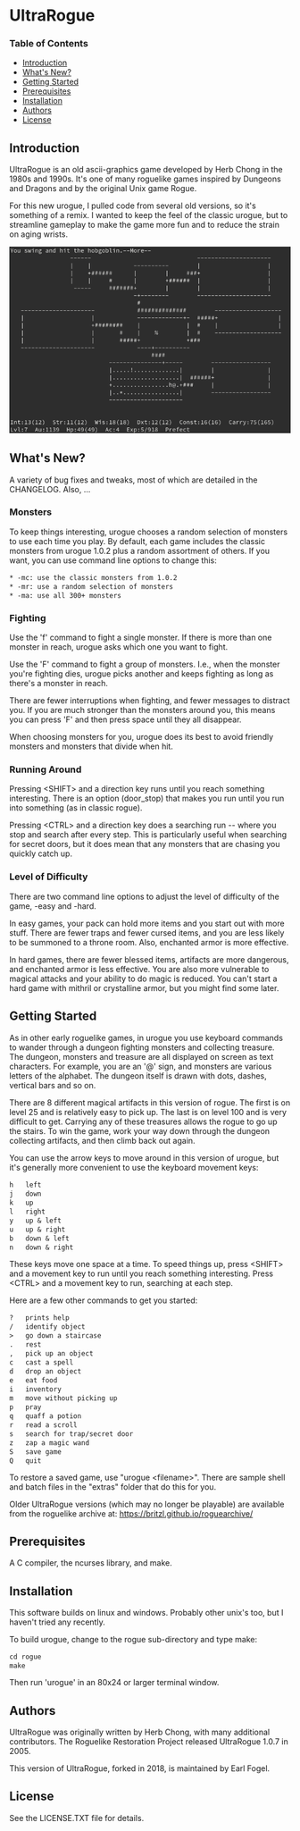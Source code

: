 # UltraRogue

### Table of Contents
* [Introduction](#introduction)
* [What's New?](#whats-new)
* [Getting Started](#getting-started)
* [Prerequisites](#prerequisites)
* [Installation](#installation)
* [Authors](#authors)
* [License](#license)

## Introduction

UltraRogue is an old ascii-graphics game developed by Herb Chong in the
1980s and 1990s.  It's one of many roguelike games inspired by Dungeons and
Dragons and by the original Unix game Rogue.

For this new urogue, I pulled code from several old versions,
so it's something of a remix.  I wanted to keep the feel of the classic
urogue, but to streamline gameplay to make the game more fun and to reduce
the strain on aging wrists.

![Screenshot](hobgoblin.png?raw=true)

## What's New?

A variety of bug fixes and tweaks, most of which are detailed in the
CHANGELOG.  Also, ...

### Monsters

To keep things interesting, urogue chooses a random selection of monsters
to use each time you play.  By default, each game includes the classic
monsters from urogue 1.0.2 plus a random assortment of others.  If you
want, you can use command line options to change this:

    * -mc: use the classic monsters from 1.0.2
    * -mr: use a random selection of monsters
    * -ma: use all 300+ monsters

### Fighting

Use the 'f' command to fight a single monster.  If there is more than one
monster in reach, urogue asks which one you want to fight.

Use the 'F' command to fight a group of monsters. I.e., when the monster you're
fighting dies, urogue picks another and keeps fighting as long as there's a
monster in reach.

There are fewer interruptions when fighting, and fewer messages to
distract you.  If you are much stronger than the monsters around
you, this means you can press 'F' and then press space until they
all disappear.

When choosing monsters for you, urogue does its best to avoid friendly
monsters and monsters that divide when hit.

### Running Around

Pressing \<SHIFT\> and a direction key runs until you reach something
interesting.  There is an option (door_stop) that makes you run until
you run into something (as in classic rogue).

Pressing \<CTRL\> and a direction key does a searching run -- where you
stop and search after every step.  This is particularly useful when
searching for secret doors, but it does mean that any monsters that are
chasing you quickly catch up.

### Level of Difficulty

There are two command line options to adjust the level of difficulty of the
game, -easy and -hard.

In easy games, your pack can hold more items and you start out with
more stuff.  There are fewer traps and fewer cursed items, and you are
less likely to be summoned to a throne room.  Also, enchanted armor
is more effective.

In hard games, there are fewer blessed items, artifacts are more
dangerous, and enchanted armor is less effective.  You are also
more vulnerable to magical attacks and your ability to do magic is
reduced.  You can't start a hard game with mithril or crystalline armor,
but you might find some later.

## Getting Started

As in other early roguelike games, in urogue you use keyboard
commands to wander through a dungeon fighting monsters and collecting
treasure.  The dungeon, monsters and treasure are all displayed on screen
as text characters.  For example, you are an '@' sign, and monsters are
various letters of the alphabet.  The dungeon itself is drawn with dots,
dashes, vertical bars and so on.

There are 8 different magical artifacts in this version of rogue.
The first is on level 25 and is relatively easy to pick up.  The last is
on level 100 and is very difficult to get.  Carrying any of these
treasures allows the rogue to go up the stairs.  To win the game, 
work your way down through the dungeon collecting artifacts, and then climb
back out again.

You can use the arrow keys to move around in this version of urogue, but
it's generally more convenient to use the keyboard movement keys:

    h	left                            
    j	down                            
    k	up                              
    l	right                           
    y	up & left                       
    u	up & right                      
    b	down & left                     
    n	down & right

These keys move one space at a time. To speed things up, press \<SHIFT\> and
a movement key to run until you reach something interesting.  Press \<CTRL\>
and a movement key to run, searching at each step.

Here are a few other commands to get you started:

    ?	prints help
    /	identify object                 
    >	go down a staircase
    .	rest
    ,	pick up an object
    c	cast a spell
    d	drop an object
    e	eat food
    i	inventory
    m	move without picking up
    p	pray
    q	quaff a potion
    r	read a scroll
    s	search for trap/secret door
    z	zap a magic wand
    S	save game
    Q	quit

To restore a saved game, use "urogue \<filename\>".  There are sample
shell and batch files in the "extras" folder that do this for you.

Older UltraRogue versions (which may no longer be playable) are available
from the roguelike archive at: https://britzl.github.io/roguearchive/

## Prerequisites

A C compiler, the ncurses library, and make.

## Installation

This software builds on linux and windows.  Probably other unix's too,
but I haven't tried any recently.

To build urogue, change to the rogue sub-directory and type make:

    cd rogue
    make

Then run 'urogue' in an 80x24 or larger terminal window.

## Authors

UltraRogue was originally written by Herb Chong, with many additional
contributors.  The Roguelike Restoration Project released UltraRogue 1.0.7
in 2005.

This version of UltraRogue, forked in 2018, is maintained by Earl Fogel.

## License

See the LICENSE.TXT file for details.



















